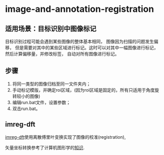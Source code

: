 # image-and-annotation-registration
## 适用场景：目标识别中图像标记  
目标识别过程可能会遇到某些图像的整体基本相同，
图像因为扫描的问题发生偏移，
但是需要对其中的某些区域进行标记。这时可以对其中一幅图像进行标记，
然后计算偏移量，并修改标签，
自动对所有图像进行标记。

## 步骤
1. 将同一类型的图像归档至同一文件夹内；
2. 手动标记模版，并确定roi区域，(因为roi区域是固定的，所有只适用于角度旋转较小的图像)
3. 编辑run.bat文件，设置参数；
4. 双击run.bat。

## imreg-dft
[imreg-dft](https://github.com/matejak/imreg_dft)使用离散傅里叶变换实现了图像的校准(registration), 

矢量坐标转换参考了计算机图形学的[知识](https://www.zhihu.com/question/52027040).
